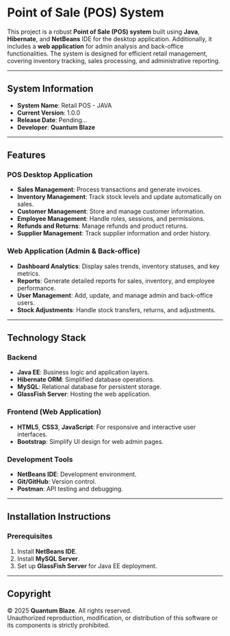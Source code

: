 # Point of Sale (POS) System

This project is a robust **Point of Sale (POS) system** built using **Java**, **Hibernate**, and **NetBeans** IDE for the desktop application. Additionally, it includes a **web application** for admin analysis and back-office functionalities. The system is designed for efficient retail management, covering inventory tracking, sales processing, and administrative reporting.

---

## System Information

- **System Name**: Retail POS - JAVA
- **Current Version**: 1.0.0  
- **Release Date**: Pending...
- **Developer**: **Quantum Blaze**  

---

## Features

### POS Desktop Application
- **Sales Management**: Process transactions and generate invoices.
- **Inventory Management**: Track stock levels and update automatically on sales.
- **Customer Management**: Store and manage customer information.
- **Employee Management**: Handle roles, sessions, and permissions.
- **Refunds and Returns**: Manage refunds and product returns.
- **Supplier Management**: Track supplier information and order history.

### Web Application (Admin & Back-office)
- **Dashboard Analytics**: Display sales trends, inventory statuses, and key metrics.
- **Reports**: Generate detailed reports for sales, inventory, and employee performance.
- **User Management**: Add, update, and manage admin and back-office users.
- **Stock Adjustments**: Handle stock transfers, returns, and adjustments.

---

## Technology Stack

### Backend
- **Java EE**: Business logic and application layers.
- **Hibernate ORM**: Simplified database operations.
- **MySQL**: Relational database for persistent storage.
- **GlassFish Server**: Hosting the web application.

### Frontend (Web Application)
- **HTML5**, **CSS3**, **JavaScript**: For responsive and interactive user interfaces.
- **Bootstrap**: Simplify UI design for web admin pages.

### Development Tools
- **NetBeans IDE**: Development environment.
- **Git/GitHub**: Version control.
- **Postman**: API testing and debugging.

---

## Installation Instructions

### Prerequisites
1. Install **NetBeans IDE**.
2. Install **MySQL Server**.
3. Set up **GlassFish Server** for Java EE deployment.

---

## Copyright

© 2025 **Quantum Blaze**. All rights reserved.  
Unauthorized reproduction, modification, or distribution of this software or its components is strictly prohibited.
